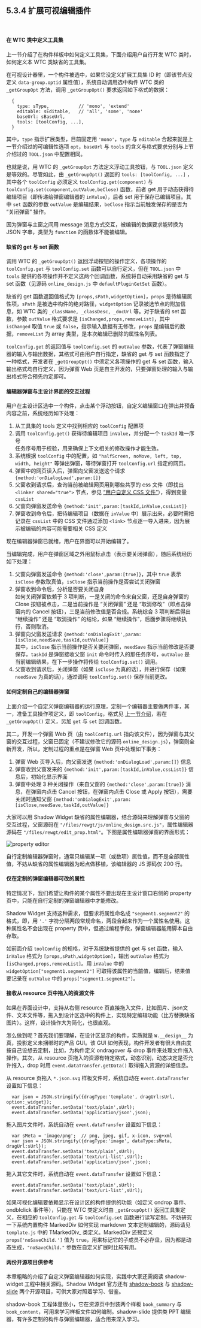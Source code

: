 5.3.4 扩展可视编辑插件
------------------

&nbsp;

#### 在 WTC 类中定义工具集

上一节介绍了在构件样板中如何定义工具集，下面介绍用户自行开发 WTC 类时，如何定义本 WTC 类缺省的工具集。

在可视设计器里，一个构件被选中，如果它没定义扩展工具集 ID 时（即该节点没定义 `data-group.optid` 属性值），系统自动调用选中构件 WTC 类的 `_getGroupOpt` 方法，调用 `_getGroupOpt()` 要求返回如下格式的数据：

```
  {
    type: sType,           // 'mono', 'extend'
    editable: sEditable,   // 'all', 'some', 'none'
    baseUrl: sBaseUrl,
    tools: [toolConfig, ...],
  }
```

其中，`type` 指示扩展类型，目前固定用 `'mono'`，`type` 与 `editable` 合起来就是上一节介绍过的可编辑性选项 `opt`，`baseUrl` 与 `tools` 的含义与格式要求分别与上节介绍过的 `TOOL.json` 中配置相同。

也就是说，用 WTC 的 `_getGroupOpt` 方法定义浮动工具按钮，与 `TOOL.json` 定义是等效的。尽管如此，由 `_getGroupOpt()` 返回的 `tools: [toolConfig, ...]` ，其中各个 `toolConfig` 必须定义 `toolConfig.get(component)` 与 `toolConfig.set(component,outValue,beClose)` 函数，前者 get 用于动态获得待编辑项目（即传递给弹窗编辑器的 `inValue`），后者 set 用于保存已编辑项目。其中 `set` 函数的参数 `outValue` 是编辑结果，`beClose` 指示当前触发保存的是否为 “关闭弹窗” 操作。

因为弹窗与主窗之间用 message 消息方式交互，被编辑的数据要求能转换为 JSON 字串，类型为 `function` 的函数体不能被编辑。

#### 缺省的 get 与 set 函数

调用 WTC 的 `_getGroupOpt()` 返回浮动按钮的操作定义，各项操作的 `toolConfig.get` 与 `toolConfig.set` 函数可以自行定义，但在 `TOOL.json` 中 `tools` 提供的各项操作并不定义这两个回调函数，系统将自动采用缺省的 get 与 set 函数（见源码 `online_design.js` 中 `defaultPluginGetSet` 函数）。

缺省的 get 函数返回值格式为 `[props,sPath,widgetOption]`，`props` 是待编辑属性项，`sPath` 是被选中构件的绝对路径，`widgetOption` 记录被选节点的附加信息，如 WTC 类的 `_className, _classDesc, _docUrl` 等。对于缺省的 set 函数，参数 `outValue` 格式要求是 `[isChanged,props,removeList]`，其中 `isChanged` 取值 `true` 或 `false`，指示输入数据有无修改，`props` 是编辑后的数据，`removeList` 为 array 类型，是本次编辑已删除的属性名列表。 

`toolConfig.get` 的返回值与 `toolConfig.set` 的 `outValue` 参数，代表了弹窗编辑器的输入与输出数据，其格式可由用户自行指定，缺省的 get 与 set 函数指定了一种格式，开发者在 `_getGroupOpt()` 中须定义各项操作的 get 与 set 函数，输入输出格式均自行定义，因为弹窗 Web 页是自主开发的，只要弹窗处理的输入与输出格式符合预先约定即可。

#### 编辑器弹窗与主设计界面的交互过程

用户在主设计区选中一个构件，点击某个浮动按钮，自定义编辑窗口在弹出并预备内容之前，系统经历如下处理：

1. 从工具集的 tools 定义中找到相应的 `toolConfig` 配置项
2. 调用 `toolConfig.get()` 获得待编辑项目 `inValue`，并分配一个 `taskId` 唯一序号   
任务序号用于校验，用来确保上下文相关的修改操作才能生效。
3. 系统根据 `toolConfig` 中的配置，如 `"halfScreen, noMove, left, top, width, height"` 等弹出弹窗，等待弹窗打开 `toolConfig.url` 指定的网页。
4. 弹窗中的网页读入后，弹窗向父窗发送这个请求 `{method:'onDialogLoad',param:[]}`
5. 父窗收到请求后，查询当前被编辑网页用到哪些共享的 css 文件（即找出 `<linker shared="true">` 节点，参见 [“用户自定义 CSS 文件”](#2.7.6.!user_link)），得到变量 `cssList`
6. 父窗向弹窗发送命令 `{method:'init',param:[taskId,inValue,cssList]}`
7. 弹窗收到命令后，把待编辑项目（数据在 `inValue` 中）展示出来，必要时需把记录在 `cssList` 中的 CSS 文件通过添加 `<link>` 节点逐一导入进来，因为展示被编辑的内容可能需要相关 CSS 定义

现在编辑器弹窗已就绪，用户在界面可以开始编辑了。

当编辑完成，用户在弹窗区域之外用鼠标点击（表示要关闭弹窗），随后系统经历如下处理：

1. 父窗向弹窗发送命令 `{method:'close',param:[true]}`，其中 `true` 表示 `isClose` 参数取真值，`isClose` 指示当前操作是否尝试关闭弹窗
2. 弹窗收到命令后，分析是否要关闭自身   
如何关闭弹窗依赖于 3 项判断，一是关闭的命令来自父窗，还是自身弹窗的 Close 按钮被点击，二是当前操作是 “关闭弹窗” 还是 “取消修改”（即点击弹窗内的 Cancel 按钮），三是当前修改值是否合规。系统综合 3 项判断后得出 “继续操作” 还是 “取消操作” 的结论，如果 “继续操作”，后面步骤将继续执行，否则取消。 
3. 弹窗向父窗发送请求 `{method:'onDialogExit',param:[isClose,needSave,taskId,outValue]}`   
其中，`isClose` 指示当前操作是否关要闭弹窗，`needSave` 指示当前修改是否要保存，`taskId` 是弹窗接收父窗 `init` 命令时传入的那任务序号，`outValue` 是当前编辑结果，在下一步操作将传给 `toolConfig.set()` 调用。
4. 父窗收到请求后，关闭弹窗（如果 `isClose` 为真的话），并进行保存（如果 `needSave` 为真的话），通过调用 `toolConfig.set()` 保存当前更改。

#### 如何定制自己的编辑器弹窗

上面介绍一个自定义弹窗编辑器的运行原理，定制一个编辑器主要做两件事，其一，准备工具操作项定义，即 `toolConfig`，格式见 [上一节介绍](#5.3.3.!tool_config)，若在 `_getGroupOpt()` 定义，另加 `get` 与 `set` 回调函数。

其二，开发一个弹窗 Web 页（由 `toolConfig.url` 指向该文件），因为弹窗与其父窗的交互过程，父窗已固定（不建议修改它的源码 `online_design.js`），弹窗则全新开发，所以，定制过程的重点是在弹窗 Web 页中处理如下事务：

1. 弹窗 Web 页导入后，向父窗发送 `{method:'onDialogLoad',param:[]}` 信息
2. 弹窗收到父窗发来的 `{method:'init',param:[taskId,inValue,cssList]}` 信息后，初始化显示界面
3. 弹窗中处理 3 种关闭操作（来自父窗的 `{method:'close',param:[true]}` 消息，在弹窗内点击 Cancel 按钮，在弹窗内点击 Close 或 Apply 按钮），需要关闭时通知父窗 `{method:'onDialogExit',param:[isClose,needSave,taskId,outValue]}`

大家可以用 Shadow Widget 缺省的属性编辑器，结合源码来理解弹窗与父窗的交互过程，父窗源码在 `"/files/rewgt/js/online_design.src.js"`，属性编辑器源码在 `"/files/rewgt/edit_prop.html"`。下图是属性编辑器弹窗的界面形式：

![property editor](md/res/edit_json_prop.png)

自行定制编辑器弹窗时，通常只编辑某一项（或数项）属性值，而不是全部属性值，不妨从缺省的属性编辑器为起点做移植，该编辑器的 JS 源码仅 200 行。

#### 仅在定制的弹窗编辑器可改的属性

特定情况下，我们希望让构件的某个属性不要出现在主设计窗口右侧的 property 页中，只能在自行定制的弹窗编辑器中才能修改。

Shadow Widget 支持这种需求，但要求将属性命名成 `"segment1.segment2"` 的格式，即，用 `'.'` 字符分隔两段常规命名，两段合起来作为一个属性名使用。这种属性名不会出现在 property 页中，但通过编程手段，弹窗编辑器能用脚本自由存取。

如前面介绍 `toolConfig` 的规格，对于系统缺省提供的 get 与 set 函数，输入 `inValue` 格式为 `[props,sPath,widgetOption]`，输出 `outValue` 格式为 `[isChanged,props,removeList]`。用 `inValue` 中的 `widgetOption["segment1.segment2"]` 可取得该属性的当前值，编辑后，结果值要记录在 `outValue` 中的 `props["segment1.segment2"]`。

#### 接收从 resource 页中拖入的资源文件

如果在界面设计中，支持从右侧 resource 页直接拖入文件，比如图片、json文件、文本文件等，拖入到设计区选中的构件上，实现特定编辑功能（比方替换缺省图片）。这样，设计操作大为简化，也很直观。

怎么做到呢？首先我们要理解，在设计区显示的构件，实质就是 `W.__design__` 为真，投影定义未捆绑时的产品 GUI。该 GUI 如何表现，构件开发者有很大自由度按自己设想去定制，比如，为构件定义 ondragover 与 drop 事件来处理文件拖入操作。其次，从 resource 页拖入的资源有特定格式，动态识别，动态决定是否允许拖入，drop 时用 `event.dataTransfer.getData()` 取得拖入资源的详细信息。

从 resource 页拖入 `*.json.svg` 样板文件时，系统自动在 `event.dataTransfer` 设置如下信息：

```
  var json = JSON.stringify({dragType:'template', dragUrl:sUrl, option:_widget});
  event.dataTransfer.setData('text/plain',sUrl);
  event.dataTransfer.setData('application/json',json);
```

拖入图片文件时，系统自动在 `event.dataTransfer` 设置如下信息：

```
  var sMeta = 'image/png';  // png, jpeg, gif, x-icon, svg+xml
  var json = JSON.stringify({dragType:'image', dataType:sMeta, dragUrl:sUrl});
  event.dataTransfer.setData('text/plain',sUrl);
  event.dataTransfer.setData('text/uri-list',sUrl);
  event.dataTransfer.setData('application/json',json);
```

拖入其它文件时，系统自动在 `event.dataTransfer` 设置如下信息：

```
  event.dataTransfer.setData('text/plain',sUrl);
  event.dataTransfer.setData('text/uri-list',sUrl);
```

如果可视化编辑要依赖显示在设计区的构件提供的功能（如定义 ondrop 事件、ondblclick 事件等），只能在 WTC 类定义时由 `_getGroupOpt()` 返回工具集定义，在相应的 `toolConfig.get` 与 `toolConfig.set` 函数进行读写定制。不妨研究一下系统内置构件 MarkedDiv 如何实现 markdown 文本定制编辑的，源码请见 `template.js` 中的 TMarkedDiv_ 类定义。MarkedDiv 还预定义 `props['noSaveChild.']` 值为 `true`，用来标记它的子成员不必存盘，因为都是动态生成，`"noSaveChild."` 参数在自定义扩展时比较有用。

#### 两份开源项目供参考

本章粗略的介绍了自定义弹窗编辑器如何实现，实践中大家还需阅读 shadow-widget 工程中相关源码。Shadow Widget 官方还有 <a target="_blank" href="https://github.com/rewgt/shadow-book">shadow-book</a> 与 <a target="_blank" href="https://github.com/rewgt/shadow-slide">shadow-slide</a> 两个开源项目，可供大家对照着学习、借鉴。

shadow-book 工程体量很小，它在资源页中封装两个样板 `book_summary` 与 `book_content`，可用来学习样板文件如何编制。shadow-slide 提供类 PPT 编辑器，有许多定制的构件与弹窗编辑器，适合用来深入学习。

&nbsp;
